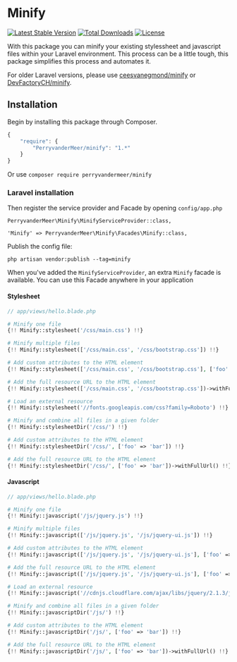 # Minify

[![Latest Stable Version](https://poser.pugx.org/PerryvanderMeer/minify/v/stable.svg)](https://packagist.org/packages/PerryvanderMeer/minify)
[![Total Downloads](https://poser.pugx.org/PerryvanderMeer/minify/downloads.svg)](https://packagist.org/packages/PerryvanderMeer/minify)
[![License](https://poser.pugx.org/PerryvanderMeer/minify/license.svg)](https://packagist.org/packages/PerryvanderMeer/minify)

With this package you can minify your existing stylessheet and javascript files within your Laravel environment.
This process can be a little tough, this package simplifies this process and automates it.

For older Laravel versions, please use [ceesvanegmond/minify](https://github.com/ceesvanegmond/minify) or [DevFactoryCH/minify](https://github.com/DevFactoryCH/minify).

## Installation

Begin by installing this package through Composer.


```js
{
    "require": {
    	"PerryvanderMeer/minify": "1.*"
    }
}
```

Or use ```composer require perryvandermeer/minify```


### Laravel installation

Then register the service provider and Facade by opening `config/app.php`
```
PerryvanderMeer\Minify\MinifyServiceProvider::class,

'Minify' => PerryvanderMeer\Minify\Facades\Minify::class,
```

Publish the config file:

```
php artisan vendor:publish --tag=minify
```

When you've added the ```MinifyServiceProvider```, an extra ```Minify``` facade is available.
You can use this Facade anywhere in your application

#### Stylesheet

```php
// app/views/hello.blade.php

# Minify one file
{!! Minify::stylesheet('/css/main.css') !!}

# Minify multiple files
{!! Minify::stylesheet(['/css/main.css', '/css/bootstrap.css']) !!}

# Add custom attributes to the HTML element
{!! Minify::stylesheet(['/css/main.css', '/css/bootstrap.css'], ['foo' => 'bar']) !!}

# Add the full resource URL to the HTML element
{!! Minify::stylesheet(['/css/main.css', '/css/bootstrap.css'])->withFullUrl() !!}

# Load an external resource
{!! Minify::stylesheet('//fonts.googleapis.com/css?family=Roboto') !!}

# Minify and combine all files in a given folder
{!! Minify::stylesheetDir('/css/') !!}

# Add custom attributes to the HTML element
{!! Minify::stylesheetDir('/css/', ['foo' => 'bar']) !!}

# Add the full resource URL to the HTML element
{!! Minify::stylesheetDir('/css/', ['foo' => 'bar'])->withFullUrl() !!}
```

#### Javascript

```php
// app/views/hello.blade.php

# Minify one file
{!! Minify::javascript('/js/jquery.js') !!}

# Minify multiple files
{!! Minify::javascript(['/js/jquery.js', '/js/jquery-ui.js']) !!}

# Add custom attributes to the HTML element
{!! Minify::javascript(['/js/jquery.js', '/js/jquery-ui.js'], ['foo' => 'bar']) !!}

# Add the full resource URL to the HTML element
{!! Minify::javascript(['/js/jquery.js', '/js/jquery-ui.js'], ['foo' => 'bar'])->withFullUrl() !!}

# Load an external resource
{!! Minify::javascript('//cdnjs.cloudflare.com/ajax/libs/jquery/2.1.3/jquery.min.js') !!}

# Minify and combine all files in a given folder
{!! Minify::javascriptDir('/js/') !!}

# Add custom attributes to the HTML element
{!! Minify::javascriptDir('/js/', ['foo' => 'bar']) !!}

# Add the full resource URL to the HTML element
{!! Minify::javascriptDir('/js/', ['foo' => 'bar'])->withFullUrl() !!}
```
